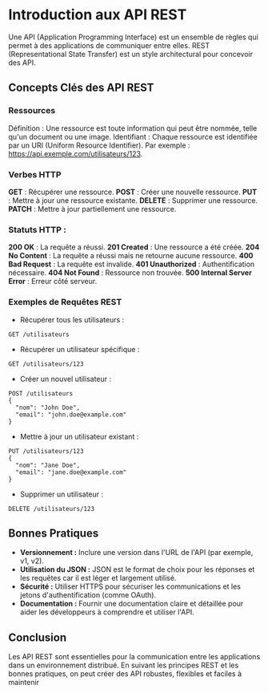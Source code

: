 # Introduction aux API REST

Une API (Application Programming Interface) est un ensemble de règles qui permet à des applications de communiquer entre elles. REST (Representational State Transfer) est un style architectural pour concevoir des API.


## Concepts Clés des API REST

### Ressources

Définition : Une ressource est toute information qui peut être nommée, telle qu'un document ou une image.
Identifiant : Chaque ressource est identifiée par un URI (Uniform Resource Identifier). Par exemple : https://api.exemple.com/utilisateurs/123.

### Verbes HTTP

**GET** : Récupérer une ressource.
**POST** : Créer une nouvelle ressource.
**PUT** : Mettre à jour une ressource existante.
**DELETE** : Supprimer une ressource.
**PATCH** : Mettre à jour partiellement une ressource.


### Statuts HTTP :

**200 OK** : La requête a réussi.
**201 Created** : Une ressource a été créée.
**204 No Content** : La requête a réussi mais ne retourne aucune ressource.
**400 Bad Request** : La requête est invalide.
**401 Unauthorized** : Authentification nécessaire.
**404 Not Found** : Ressource non trouvée.
**500 Internal Server Error** : Erreur côté serveur.

### Exemples de Requêtes REST
* Récupérer tous les utilisateurs :

```
GET /utilisateurs
```

* Récupérer un utilisateur spécifique :

```
GET /utilisateurs/123
```

* Créer un nouvel utilisateur :


```
POST /utilisateurs
{
  "nom": "John Doe",
  "email": "john.doe@example.com"
}
```

* Mettre à jour un utilisateur existant :

```
PUT /utilisateurs/123
{
  "nom": "Jane Doe",
  "email": "jane.doe@example.com"
}
```

* Supprimer un utilisateur :


```
DELETE /utilisateurs/123
```

## Bonnes Pratiques

* **Versionnement :** Inclure une version dans l'URL de l'API (par exemple, v1, v2).
* **Utilisation du JSON :** JSON est le format de choix pour les réponses et les requêtes car il est léger et largement utilisé.
* **Sécurité :** Utiliser HTTPS pour sécuriser les communications et les jetons d'authentification (comme OAuth).
* **Documentation :** Fournir une documentation claire et détaillée pour aider les développeurs à comprendre et utiliser l'API.


## Conclusion

Les API REST sont essentielles pour la communication entre les applications dans un environnement distribué. En suivant les principes REST et les bonnes pratiques, on peut créer des API robustes, flexibles et faciles à maintenir